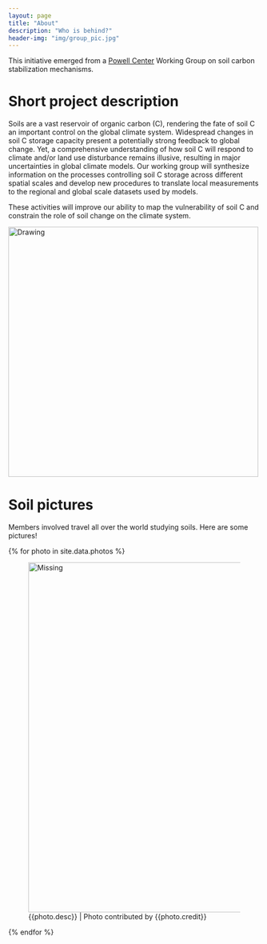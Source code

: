 ```yaml
---
layout: page
title: "About"
description: "Who is behind?"
header-img: "img/group_pic.jpg"
---
```

This initiative emerged from a [Powell Center](https://powellcenter.usgs.gov/) Working Group on soil carbon stabilization mechanisms. 

# Short project description

Soils are a vast reservoir of organic carbon (C), rendering the fate of soil C an important control on the global climate system. Widespread changes in soil C storage capacity present a potentially strong feedback to global change. Yet, a comprehensive understanding of how soil C will respond to climate and/or land use disturbance remains illusive, resulting in major uncertainties in global climate models. Our working group will synthesize information on the processes controlling soil C storage across different spatial scales and develop new procedures to translate local measurements to the regional and global scale datasets used by models. 

These activities will improve our ability to map the vulnerability of soil C and constrain the role of soil change on the climate system.

<img src="{{site.baseurl}}/img/group_work.jpg" alt="Drawing" style="width: 500px;"/>

# Soil pictures
Members involved travel all over the world studying soils. Here are some pictures!

{% for photo in site.data.photos %}
<p>
<figure>
 <img src="{{site.baseurl}}/img/photos/{{photo.file}}" alt="Missing" style="width: 700px;"/>
 <figcaption> {{photo.desc}} | Photo contributed by {{photo.credit}} </figcaption>
</figure>
</p>
{% endfor %}

